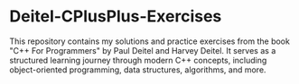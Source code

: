 # Deitel-CPlusPlus-Exercises
This repository contains my solutions and practice exercises from the book "C++ For Programmers" by Paul Deitel and Harvey Deitel. It serves as a structured learning journey through modern C++ concepts, including object-oriented programming, data structures, algorithms, and more.
